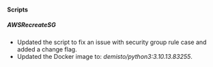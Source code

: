 #### Scripts

##### AWSRecreateSG
- Updated the script to fix an issue with security group rule case and added a change flag.
- Updated the Docker image to: *demisto/python3:3.10.13.83255*.
